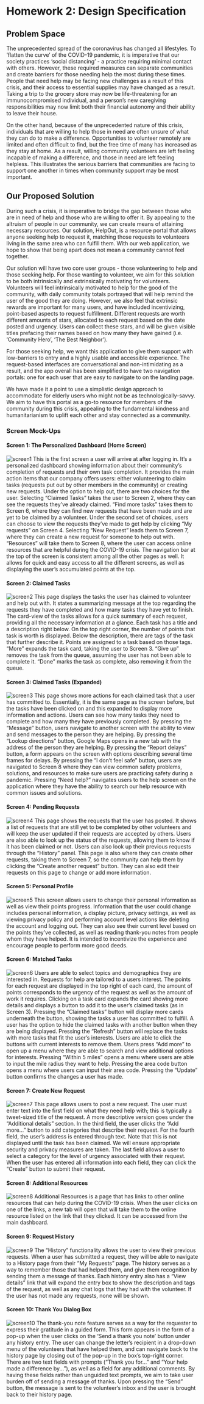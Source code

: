 # Homework 2: Design Specification

## Problem Space
The unprecedented spread of the coronavirus has changed all lifestyles. To ‘flatten the curve’ of the COVID-19 pandemic, it is imperative that our society practices ‘social distancing’ - a practice requiring minimal contact with others. However, these required measures can separate communities and create barriers for those needing help the most during these times. People that need help may be facing new challenges as a result of this crisis, and their access to essential supplies may have changed as a result. Taking a trip to the grocery store may now be life-threatening for an immunocompromised individual, and a person’s new caregiving responsibilities may now limit both their financial autonomy and their ability to leave their house.
 
On the other hand, because of the unprecedented nature of this crisis, individuals that are willing to help those in need are often unsure of what they can do to make a difference. Opportunities to volunteer remotely are limited and often difficult to find, but the free time of many has increased as they stay at home. As a result, willing community volunteers are left feeling incapable of making a difference, and those in need are left feeling helpless. This illustrates the serious barriers that communities are facing to support one another in times when community support may be most important. 

## Our Proposed Solution
During such a crisis, it is imperative to bridge the gap between those who are in need of help and those who are willing to offer it. By appealing to the altruism of people in our community, we can create means of attaining necessary resources. Our solution, HelpOut, is a resource portal that allows anyone seeking help to request it, matching those requests to volunteers living in the same area who can fulfill them. With our web application, we hope to show that being apart does not mean a community cannot feel together. 

Our solution will have two core user groups - those volunteering to help and those seeking help. For those wanting to volunteer, we aim for this solution to be both intrinsically and extrinsically motivating for volunteers. Volunteers will feel intrinsically motivated to help for the good of the community, with daily community totals portrayed that will help remind the user of the good they are doing. However, we also feel that extrinsic rewards are important for many users, and have included incentivizing, point-based aspects to request fulfillment. Different requests are worth different amounts of stars, allocated to each request based on the date posted and urgency. Users can collect these stars, and will be given visible titles prefacing their names based on how many they have gained (i.e. ‘Community Hero’, ‘The Best Neighbor’). 

For those seeking help, we want this application to give them support with low-barriers to entry and a highly usable and accessible experience. The request-based interfaces are conversational and non-intimidating as a result, and the app overall has been simplified to have two navigation portals: one for each user that are easy to navigate to on the landing page. 

We have made it a point to use a simplistic design approach to accommodate for elderly users who might not be as technologically-savvy. We aim to have this portal as a go-to resource for members of the community during this crisis, appealing to the fundamental kindness and humanitarianism to uplift each other and stay connected as a community. 

### Screen Mock-Ups

#### Screen 1: The Personalized Dashboard (Home Screen) 
![screen1](images/hw2/1.png)
This is the first screen a user will arrive at after logging in. It’s a personalized dashboard showing information about their community’s completion of requests and their own task completion. It provides the main action items that our company offers users: either volunteering to claim tasks (requests put out by other members in the community) or creating new requests. Under the option to help out, there are two choices for the user. Selecting “Claimed Tasks” takes the user to Screen 2, where they can see the requests they’ve already claimed. “Find more tasks” takes them to Screen 6, where they can find new requests that have been made and are yet to be claimed by a volunteer. Under the second set of choices, users can choose to view the requests they’ve made to get help by clicking “My requests” on Screen 4. Selecting “New Request” leads them to Screen 7, where they can create a new request for someone to help out with. “Resources” will take them to Screen 8, where the user can access online resources that are helpful during the COVID-19 crisis. The navigation bar at the top of the screen is consistent among all the other pages as well. It allows for quick and easy access to all the different screens, as well as displaying the user’s accumulated points at the top. 

#### Screen 2: Claimed Tasks
![screen2](images/hw2/2.png)
This page displays the tasks the user has claimed to volunteer and help out with. It states a summarizing message at the top regarding the requests they have completed and how many tasks they have yet to finish. The card-view of the tasks allows for a quick summary of each request, providing all the necessary information at a glance. Each task has a title and a description right below. On the top right corner, the number of points that task is worth is displayed. Below the description, there are tags of the task that further describe it. Points are assigned to a task based on those tags. “More” expands the task card, taking the user to Screen 3. “Give up” removes the task from the queue, assuming the user has not been able to complete it. “Done” marks the task as complete, also removing it from the queue. 

#### Screen 3: Claimed Tasks (Expanded)
![screen3](images/hw2/5.png)
This page shows more actions for each claimed task that a user has committed to. Essentially, it is the same page as the screen before, but the tasks have been clicked on and this expanded to display more information and actions. Users can see how many tasks they need to complete and how many they have previously completed. By pressing the “Message” button, users navigate to another screen with the ability to view and send messages to the person they are helping. By pressing the “Lookup directions” button, Google Maps opens in a new tab with the address of the person they are helping. By pressing the “Report delays” button, a form appears on the screen with options describing several time frames for delays. By pressing the “I don’t feel safe” button, users are navigated to Screen 8 where they can view common safety problems, solutions, and resources to make sure users are practicing safety during a pandemic. Pressing “Need help?” navigates users to the help screen on the application where they have the ability to search our help resource with common issues and solutions.

#### Screen 4: Pending Requests
![screen4](images/hw2/3.png)
This page shows the requests that the user has posted. It shows a list of requests that are still yet to be completed by other volunteers and will keep the user updated if their requests are accepted by others. Users are also able to look up the status of the requests, allowing them to know if it has been claimed or not. Users can also look up their previous requests through the “History” panel. This page is also where they can create other requests, taking them to Screen 7, so the community can help them by clicking the “Create another request” button. They can also edit their requests on this page to change or add more information.

#### Screen 5: Personal Profile
![screen5](images/hw2/4.png)
This screen allows users to change their personal information as well as view their points progress. Information that the user could change includes personal information, a display picture, privacy settings, as well as viewing privacy policy and performing account level actions like deleting the account and logging out. They can also see their current level based on the points they’ve collected, as well as reading thank-you notes from people whom they have helped. It is intended to incentivize the experience and encourage people to perform more good deeds.

#### Screen 6: Matched Tasks
![screen6](images/hw2/6.png)
Users are able to select topics and demographics they are interested in. Requests for help are tailored to a users interest. The points for each request are displayed in the top right of each card, the amount of points corresponds to the urgency of the request as well as the amount of work it requires. Clicking on a task card expands the card showing more details and displays a button to add it to the user’s claimed tasks (as in Screen 3). Pressing the “Claimed tasks” button will display more cards underneath the button, showing the tasks a user has committed to fulfill. A user has the option to hide the claimed tasks with another button when they are being displayed. Pressing the “Refresh” button will replace the tasks with more tasks that fit the user’s interests. Users are able to click the buttons with current interests to remove them. Users press “Add more” to open up a menu where they are able to search and view additional options for interests. Pressing “Within 5 miles” opens a menu where users are able to input the mile radius they want to help. Pressing the area code button opens a menu where users can input their area code. Pressing the “Update” button confirms the changes a user has made.

#### Screen 7: Create New Request
![screen7](images/hw2/7.png)
This page allows users to post a new request. The user must enter text into the first field on what they need help with; this is typically a tweet-sized title of the request. A more descriptive version goes under the “Additional details” section. In the third field, the user clicks the “Add more…” button to add categories that describe their request. For the fourth field, the user’s address is entered through text. Note that this is not displayed until the task has been claimed. We will ensure appropriate security and privacy measures are taken. The last field allows a user to select a category for the level of urgency associated with their request. When the user has entered all information into each field, they can click the “Create” button to submit their request.

#### Screen 8: Additional Resources 
![screen8](images/hw2/8.png)
Additional Resources is a page that has links to other online resources that can help during the COVID-19 crisis. When the user clicks on one of the links, a new tab will open that will take them to the online resource listed on the link that they clicked. It can be accessed from the main dashboard. 

#### Screen 9: Request History
![screen9](images/hw2/9.png)
The “History” functionality allows the user to view their previous requests. When a user has submitted a request, they will be able to navigate to a History page from their “My Requests” page. The history serves as a way to remember those that had helped them, and give them recognition by sending them a message of thanks. Each history entry also has a “View details” link that will expand the entry box to show the description and tags of the request, as well as any chat logs that they had with the volunteer. If the user has not made any requests, none will be shown. 

#### Screen 10: Thank You Dialog Box 
![screen10](images/hw2/10.png)
The thank-you note feature serves as a way for the requester to express their gratitude in a guided form. This form appears in the form of a pop-up when the user clicks on the ‘Send a thank you note’ button under any history entry. The user can change the letter’s recipient in a drop-down menu of the volunteers that have helped them, and can navigate back to the history page by closing out of the pop-up in the box’s top-right corner. There are two text fields with prompts (“Thank you for…” and “Your help made a difference by...”), as well as a field for any additional comments. By having these fields rather than unguided text prompts, we aim to take user burden off of sending a message of thanks. Upon pressing the “Send” button, the message is sent to the volunteer’s inbox and the user is brought back to their history page. 
